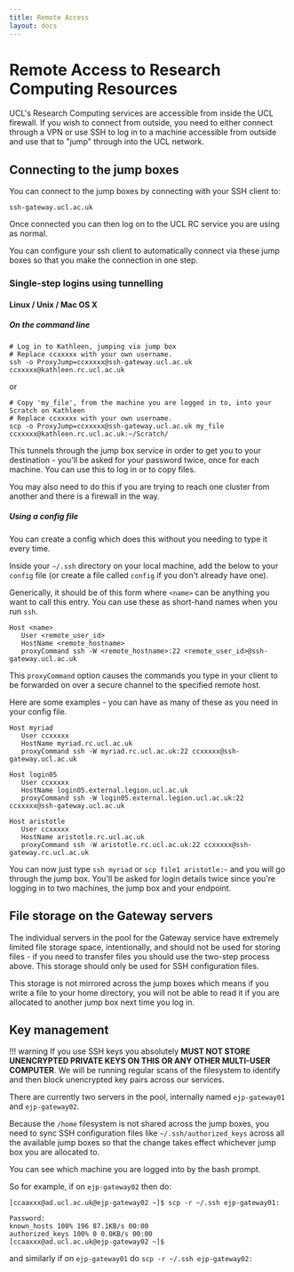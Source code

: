 ```yaml
---
title: Remote Access
layout: docs
---
```


# Remote Access to Research Computing Resources

UCL's Research Computing services are accessible from inside the UCL firewall.  If you wish to connect from outside, you need to either connect through a VPN or use SSH to log in to a machine accessible from outside and use that to "jump" through into the UCL network.


## Connecting to the jump boxes

You can connect to the jump boxes by connecting with your SSH client to:

```
ssh-gateway.ucl.ac.uk
```

Once connected you can then log on to the UCL RC service you are using as normal.

You can configure your ssh client to automatically connect via these jump boxes so that you make the connection in one step.

### Single-step logins using tunnelling

#### Linux / Unix / Mac OS X

##### On the command line
```
# Log in to Kathleen, jumping via jump box
# Replace ccxxxxx with your own username.
ssh -o ProxyJump=ccxxxxx@ssh-gateway.ucl.ac.uk ccxxxxx@kathleen.rc.ucl.ac.uk
```
or
```
# Copy 'my_file', from the machine you are logged in to, into your Scratch on Kathleen
# Replace ccxxxxx with your own username.
scp -o ProxyJump=ccxxxxx@ssh-gateway.ucl.ac.uk my_file ccxxxxx@kathleen.rc.ucl.ac.uk:~/Scratch/
```

This tunnels through the jump box service in order to get you to your destination - you'll be asked for your password twice, once for each machine. You can use this to log in or to copy files.

You may also need to do this if you are trying to reach one cluster from another and there is a firewall in the way.

##### Using a config file

You can create a config which does this without you needing to type it every time.

Inside your `~/.ssh` directory on your local machine, add the below to your `config` file (or create a file called `config` if you don't already have one).

Generically, it should be of this form where `<name>` can be anything you want to call this entry. You can use these as short-hand names when you run `ssh`.

```
Host <name>
   User <remote_user_id>
   HostName <remote_hostname>
   proxyCommand ssh -W <remote_hostname>:22 <remote_user_id>@ssh-gateway.ucl.ac.uk
```
This `proxyCommand` option causes the commands you type in your client to be forwarded on over a secure channel to the specified remote host.

Here are some examples - you can have as many of these as you need in your config file.
```ssh-config
Host myriad
   User ccxxxxx
   HostName myriad.rc.ucl.ac.uk
   proxyCommand ssh -W myriad.rc.ucl.ac.uk:22 ccxxxxx@ssh-gateway.ucl.ac.uk

Host login05
   User ccxxxxx
   HostName login05.external.legion.ucl.ac.uk
   proxyCommand ssh -W login05.external.legion.ucl.ac.uk:22 ccxxxxx@ssh-gateway.ucl.ac.uk

Host aristotle
   User ccxxxxx
   HostName aristotle.rc.ucl.ac.uk
   proxyCommand ssh -W aristotle.rc.ucl.ac.uk:22 ccxxxxx@ssh-gateway.rc.ucl.ac.uk
```

You can now just type `ssh myriad` or `scp file1 aristotle:~` and you will go through the jump box. You'll be asked for login details twice since you're logging in to two machines, the jump box and your endpoint.  

## File storage on the Gateway servers

The individual servers in the pool for the Gateway service have extremely limited file storage space, intentionally, and should not be used for storing files - if you need to transfer files you should use the two-step process above.  This storage should only be used for SSH configuration files.

This storage is not mirrored across the jump boxes which means if you write a file to your home directory, you will not be able to read it if you are allocated to another jump box next time you log in.

## Key management

!!! warning
    If you use SSH keys you absolutely **MUST NOT STORE UNENCRYPTED PRIVATE KEYS ON THIS OR ANY OTHER MULTI-USER COMPUTER**.  We will be running regular scans of the filesystem to identify and then block unencrypted key pairs across our services.

There are currently two servers in the pool, internally named `ejp-gateway01` and `ejp-gateway02`. 

Because the `/home` filesystem is not shared across the jump boxes, you need to sync SSH configuration files like `~/.ssh/authorized_keys` across all the available jump boxes so that the change takes effect whichever jump box you are allocated to.

You can see which machine you are logged into by the bash prompt.

So for example, if on `ejp-gateway02` then do:

```console
[ccaaxxx@ad.ucl.ac.uk@ejp-gateway02 ~]$ scp -r ~/.ssh ejp-gateway01:

Password:
known_hosts 100% 196 87.1KB/s 00:00
authorized_keys 100% 0 0.0KB/s 00:00
[ccaaxxx@ad.ucl.ac.uk@ejp-gateway02 ~]$
```

and similarly if on `ejp-gateway01` do `scp -r ~/.ssh ejp-gateway02:`

